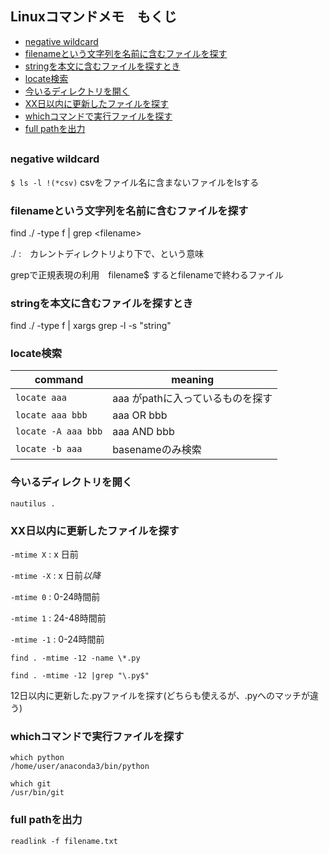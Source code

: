 ## Linuxコマンドメモ　もくじ
* [negative wildcard](#negative-wildcard)
* [filenameという文字列を名前に含むファイルを探す](#filenameという文字列を名前に含むファイルを探す)
* [stringを本文に含むファイルを探すとき](#stringを本文に含むファイルを探すとき)
* [locate検索](#locate検索)
* [今いるディレクトリを開く](#今いるディレクトリを開く)
* [XX日以内に更新したファイルを探す](#xx日以内に更新したファイルを探す)
* [whichコマンドで実行ファイルを探す](#whichコマンドで実行ファイルを探す)
* [full pathを出力](#full-pathを出力)
## 

### negative wildcard
`$ ls -l !(*csv)` csvをファイル名に含まないファイルをlsする

### filenameという文字列を名前に含むファイルを探す
find ./ -type f | grep &lt;filename&gt;

./ :　カレントディレクトリより下で、という意味

grepで正規表現の利用　filename$ するとfilenameで終わるファイル

### stringを本文に含むファイルを探すとき
find ./ -type f | xargs grep -l -s "string"

### locate検索

command | meaning
----|----
`locate aaa` | aaa がpathに入っているものを探す
`locate aaa bbb` | aaa OR bbb
`locate -A aaa bbb`| aaa AND bbb
`locate -b aaa` | basenameのみ検索

### 今いるディレクトリを開く

`nautilus .`


### XX日以内に更新したファイルを探す

`-mtime X` : x 日前

`-mtime -X` : x 日前*以降*

`-mtime 0` : 0-24時間前

`-mtime 1` : 24-48時間前

`-mtime -1` : 0-24時間前

`find . -mtime -12 -name \*.py`

`find . -mtime -12 |grep "\.py$"`

12日以内に更新した.pyファイルを探す(どちらも使えるが、.pyへのマッチが違う)

### whichコマンドで実行ファイルを探す

```
which python
/home/user/anaconda3/bin/python

which git
/usr/bin/git
```

### full pathを出力

`readlink -f filename.txt`

